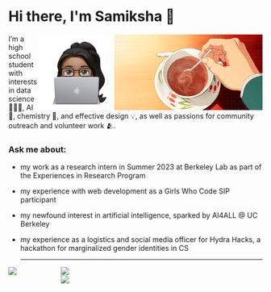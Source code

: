 <div align="left">
 <h1>Hi there, I'm Samiksha 🦦</h1>
</div>

<img id="gif" align="right" src="giphy.gif" height="150">
<!--  <img id="gif" align="right" src="howl.gif" width="300"> -->
<img align="right" src="New Note.png" height="150">
  
I’m a high school student with interests in data science 👩🏾‍💻, AI 🤖, chemistry 🧪, and effective design 💡, as well as passions for community outreach and volunteer work 🫂.

### Ask me about:
* my work as a research intern in Summer 2023 at Berkeley Lab as part of the Experiences in Research Program
* my experience with web development as a Girls Who Code SIP participant
* my newfound interest in artificial intelligence, sparked by AI4ALL @ UC Berkeley
* my experience as a logistics and social media officer for Hydra Hacks, a hackathon for marginalized gender identities in CS


  ---
<!--  <div align="center">
  <b><div><a href="https://linkedin.com/in/samikshalingan">LinkedIn</a>  ∙  <a href="https://devpost.com/slingan">Devpost</a></b>
 </div>
 </div>
<br> -->
 <!-- ![Alt text](https://spotify-recently-played-readme.vercel.app/api?user=yklmyaju9eg0x4xlwhdyojbr1&width=500) -->
  
<div align="right">
  <img src="https://spotify-recently-played-readme.vercel.app/api?user=yklmyaju9eg0x4xlwhdyojbr1&width=400" align="left">
</div>
  
<div align="right">
  <img src = "https://github-readme-stats.vercel.app/api?username=slingann&show_icons=true&include_all_commits=true&border_radius=20px&theme=graywhite" width="400" align="right">
  <br>
  <img src = "https://github-readme-stats.vercel.app/api/top-langs/?username=slingann&layout=compact&border_radius=20px&theme=graywhite&custom_title=Samiksha's+Top+Languages" width="400" align="right">
</div>
